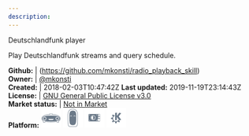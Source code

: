 ```yaml
---
description: 
---
```

Deutschlandfunk player

Play Deutschlandfunk streams and query schedule.

**Github:** | (https://github.com/mkonsti/radio_playback_skill)  
**Owner:** | [@mkonsti](https://github.com/mkonsti)  
**Created:** | 2018-02-03T10:47:42Z  **Last updated:** 2019-11-19T23:14:43Z  
**License:** | [GNU General Public License v3.0](https://api.github.com/licenses/gpl-3.0)  
**Market status:** | [Not in Market](https://market.mycroft.ai/skill/)  
**Platform:**   ![](.gitbook/assets/mark-1-icon.png)  ![](.gitbook/assets/mark-2-icon.png)  ![](.gitbook/assets/picroft-icon.png)  ![](.gitbook/assets/kde.png)   
